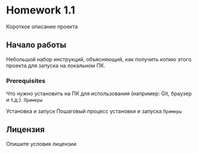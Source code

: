 # Homework 1.1


Короткое описание проекта

## Начало работы
Небольшой набор инструкций, объясняющий, как получить копию этого проекта для запуска на локальном ПК.

### Prerequisites
Что нужно установить на ПК для использования (например: Git, браузер и т.д.).
`Примеры`

Установка и запуск
Пошаговый процесс установки и запуска
`Примеры`

## Лицензия
Опишите условия лицензии